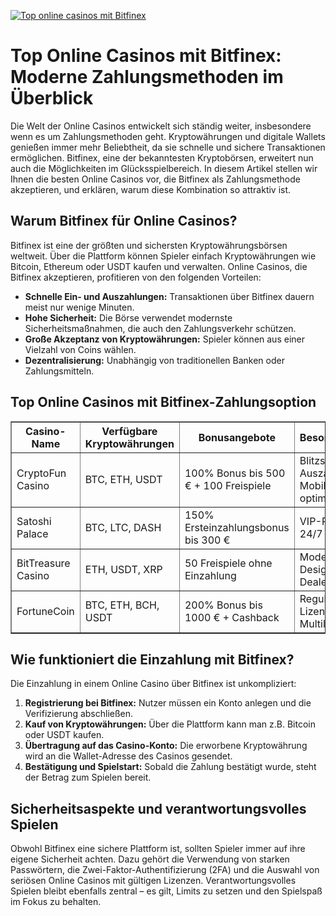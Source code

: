 [![Top online casinos mit Bitfinex](https://123-caf.pages.dev/gitsignup.png)](https://vrmoo.ru/Bt82HjjY)

<h1>Top Online Casinos mit Bitfinex: Moderne Zahlungsmethoden im Überblick</h1> <p>Die Welt der Online Casinos entwickelt sich ständig weiter, insbesondere wenn es um Zahlungsmethoden geht. Kryptowährungen und digitale Wallets genießen immer mehr Beliebtheit, da sie schnelle und sichere Transaktionen ermöglichen. Bitfinex, eine der bekanntesten Kryptobörsen, erweitert nun auch die Möglichkeiten im Glücksspielbereich. In diesem Artikel stellen wir Ihnen die besten Online Casinos vor, die Bitfinex als Zahlungsmethode akzeptieren, und erklären, warum diese Kombination so attraktiv ist.</p>  <h2>Warum Bitfinex für Online Casinos?</h2> <p>Bitfinex ist eine der größten und sichersten Kryptowährungsbörsen weltweit. Über die Plattform können Spieler einfach Kryptowährungen wie Bitcoin, Ethereum oder USDT kaufen und verwalten. Online Casinos, die Bitfinex akzeptieren, profitieren von den folgenden Vorteilen:</p> <ul> <li><strong>Schnelle Ein- und Auszahlungen:</strong> Transaktionen über Bitfinex dauern meist nur wenige Minuten.</li> <li><strong>Hohe Sicherheit:</strong> Die Börse verwendet modernste Sicherheitsmaßnahmen, die auch den Zahlungsverkehr schützen.</li> <li><strong>Große Akzeptanz von Kryptowährungen:</strong> Spieler können aus einer Vielzahl von Coins wählen.</li> <li><strong>Dezentralisierung:</strong> Unabhängig von traditionellen Banken oder Zahlungsmitteln.</li> </ul>  <h2>Top Online Casinos mit Bitfinex-Zahlungsoption</h2> <table border="1" cellpadding="8" cellspacing="0" style="border-collapse: collapse; width: 100%;"> <thead> <tr> <th>Casino-Name</th> <th>Verfügbare Kryptowährungen</th> <th>Bonusangebote</th> <th>Besonderheiten</th> </tr> </thead> <tbody> <tr> <td>CryptoFun Casino</td> <td>BTC, ETH, USDT</td> <td>100% Bonus bis 500 € + 100 Freispiele</td> <td>Blitzschnelle Auszahlungen, Mobile-optimiert</td> </tr> <tr> <td>Satoshi Palace</td> <td>BTC, LTC, DASH</td> <td>150% Ersteinzahlungsbonus bis 300 €</td> <td>VIP-Programm, 24/7 Support</td> </tr> <tr> <td>BitTreasure Casino</td> <td>ETH, USDT, XRP</td> <td>50 Freispiele ohne Einzahlung</td> <td>Modernes Design, Live Dealer Spiele</td> </tr> <tr> <td>FortuneCoin</td> <td>BTC, ETH, BCH, USDT</td> <td>200% Bonus bis 1000 € + Cashback</td> <td>Regulierte Lizenz, Multilingual</td> </tr> </tbody> </table>  <h2>Wie funktioniert die Einzahlung mit Bitfinex?</h2> <p>Die Einzahlung in einem Online Casino über Bitfinex ist unkompliziert:</p> <ol> <li><strong>Registrierung bei Bitfinex:</strong> Nutzer müssen ein Konto anlegen und die Verifizierung abschließen.</li> <li><strong>Kauf von Kryptowährungen:</strong> Über die Plattform kann man z.B. Bitcoin oder USDT kaufen.</li> <li><strong>Übertragung auf das Casino-Konto:</strong> Die erworbene Kryptowährung wird an die Wallet-Adresse des Casinos gesendet.</li> <li><strong>Bestätigung und Spielstart:</strong> Sobald die Zahlung bestätigt wurde, steht der Betrag zum Spielen bereit.</li> </ol>  <h2>Sicherheitsaspekte und verantwortungsvolles Spielen</h2> <p>Obwohl Bitfinex eine sichere Plattform ist, sollten Spieler immer auf ihre eigene Sicherheit achten. Dazu gehört die Verwendung von starken Passwörtern, die Zwei-Faktor-Authentifizierung (2FA) und die Auswahl von seriösen Online Casinos mit gültigen Lizenzen. Verantwortungsvolles Spielen bleibt ebenfalls zentral – es gilt, Limits zu setzen und den Spielspaß im Fokus zu behalten.</p>